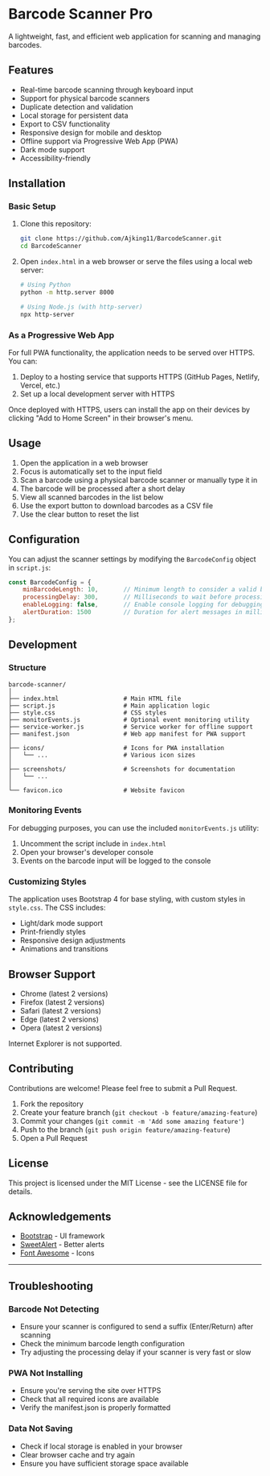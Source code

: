 # Barcode Scanner Pro

A lightweight, fast, and efficient web application for scanning and managing barcodes.

## Features

- Real-time barcode scanning through keyboard input
- Support for physical barcode scanners
- Duplicate detection and validation
- Local storage for persistent data
- Export to CSV functionality
- Responsive design for mobile and desktop
- Offline support via Progressive Web App (PWA)
- Dark mode support
- Accessibility-friendly

## Installation

### Basic Setup

1. Clone this repository:
   ```bash
   git clone https://github.com/Ajking11/BarcodeScanner.git
   cd BarcodeScanner
   ```

2. Open `index.html` in a web browser or serve the files using a local web server:
   ```bash
   # Using Python
   python -m http.server 8000
   
   # Using Node.js (with http-server)
   npx http-server
   ```

### As a Progressive Web App

For full PWA functionality, the application needs to be served over HTTPS. You can:

1. Deploy to a hosting service that supports HTTPS (GitHub Pages, Netlify, Vercel, etc.)
2. Set up a local development server with HTTPS

Once deployed with HTTPS, users can install the app on their devices by clicking "Add to Home Screen" in their browser's menu.

## Usage

1. Open the application in a web browser
2. Focus is automatically set to the input field
3. Scan a barcode using a physical barcode scanner or manually type it in
4. The barcode will be processed after a short delay
5. View all scanned barcodes in the list below
6. Use the export button to download barcodes as a CSV file
7. Use the clear button to reset the list

## Configuration

You can adjust the scanner settings by modifying the `BarcodeConfig` object in `script.js`:

```javascript
const BarcodeConfig = {
    minBarcodeLength: 10,       // Minimum length to consider a valid barcode
    processingDelay: 300,       // Milliseconds to wait before processing
    enableLogging: false,       // Enable console logging for debugging
    alertDuration: 1500         // Duration for alert messages in milliseconds
};
```

## Development

### Structure

```
barcode-scanner/
│
├── index.html                  # Main HTML file
├── script.js                   # Main application logic
├── style.css                   # CSS styles
├── monitorEvents.js            # Optional event monitoring utility
├── service-worker.js           # Service worker for offline support
├── manifest.json               # Web app manifest for PWA support
│
├── icons/                      # Icons for PWA installation
│   └── ...                     # Various icon sizes
│
├── screenshots/                # Screenshots for documentation
│   └── ...
│
└── favicon.ico                 # Website favicon
```

### Monitoring Events

For debugging purposes, you can use the included `monitorEvents.js` utility:

1. Uncomment the script include in `index.html`
2. Open your browser's developer console
3. Events on the barcode input will be logged to the console

### Customizing Styles

The application uses Bootstrap 4 for base styling, with custom styles in `style.css`. The CSS includes:

- Light/dark mode support
- Print-friendly styles
- Responsive design adjustments
- Animations and transitions

## Browser Support

- Chrome (latest 2 versions)
- Firefox (latest 2 versions)
- Safari (latest 2 versions)
- Edge (latest 2 versions)
- Opera (latest 2 versions)

Internet Explorer is not supported.

## Contributing

Contributions are welcome! Please feel free to submit a Pull Request.

1. Fork the repository
2. Create your feature branch (`git checkout -b feature/amazing-feature`)
3. Commit your changes (`git commit -m 'Add some amazing feature'`)
4. Push to the branch (`git push origin feature/amazing-feature`)
5. Open a Pull Request

## License

This project is licensed under the MIT License - see the LICENSE file for details.

## Acknowledgements

- [Bootstrap](https://getbootstrap.com/) - UI framework
- [SweetAlert](https://sweetalert.js.org/) - Better alerts
- [Font Awesome](https://fontawesome.com/) - Icons

---

## Troubleshooting

### Barcode Not Detecting

- Ensure your scanner is configured to send a suffix (Enter/Return) after scanning
- Check the minimum barcode length configuration
- Try adjusting the processing delay if your scanner is very fast or slow

### PWA Not Installing

- Ensure you're serving the site over HTTPS
- Check that all required icons are available
- Verify the manifest.json is properly formatted

### Data Not Saving

- Check if local storage is enabled in your browser
- Clear browser cache and try again
- Ensure you have sufficient storage space available
